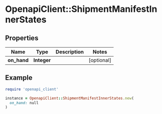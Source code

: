 # OpenapiClient::ShipmentManifestInnerStates

## Properties

| Name | Type | Description | Notes |
| ---- | ---- | ----------- | ----- |
| **on_hand** | **Integer** |  | [optional] |

## Example

```ruby
require 'openapi_client'

instance = OpenapiClient::ShipmentManifestInnerStates.new(
  on_hand: null
)
```

